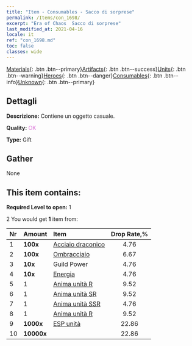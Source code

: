 ```yaml
---
title: "Item - Consumables - Sacco di sorprese"
permalink: /Items/con_1698/
excerpt: "Era of Chaos  Sacco di sorprese"
last_modified_at: 2021-04-16
locale: it
ref: "con_1698.md"
toc: false
classes: wide
---
```

 [Materials](/it/Items/){: .btn .btn--primary}[Artifacts](/it/Items/Artifacts/){: .btn .btn--success}[Units](/it/Items/Units/){: .btn .btn--warning}[Heroes](/it/Items/Heroes/){: .btn .btn--danger}[Consumables](/it/Items/Consumables/){: .btn .btn--info}[Unknown](/it/Items/Unknown/){: .btn .btn--primary}

## Dettagli
 **Descrizione:** Contiene un oggetto casuale.

 **Quality:** <span style="color: #DA70D6">OK</span>

 **Type:** Gift

## Gather

  None

## This item contains:

 **Required Level to open:** 1

 2 You would get **1** item  from:

  | Nr | Amount |     Item    | Drop Rate,% |
  |:---|:-------|:------------|:---------:|
  | 1 |  **100x** | [Acciaio draconico](/it/Items/con_880/) | 4.76 | 
  | 2 |  **100x** | [Ombracciaio](/it/Items/con_881/) | 6.67 | 
  | 3 |  **10x** | Guild Power | 4.76 | 
  | 4 |  **10x** | [Energia](/it/Items/con_900/) | 4.76 | 
  | 5 | 1 | [Anima unità R](/it/Items/con_533/) | 9.52 | 
  | 6 | 1 | [Anima unità SR](/it/Items/con_534/) | 9.52 | 
  | 7 | 1 | [Anima unità SSR](/it/Items/con_535/) | 4.76 | 
  | 8 | 1 | [Anima unità R](/it/Items/con_533/) | 9.52 | 
  | 9 |  **1000x** | [ESP unità](/it/Items/con_902/) | 22.86 | 
  | 10 |  **10000x** | <i class="fas fa-coins"/> | 22.86 | 
